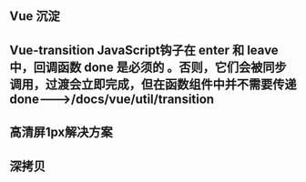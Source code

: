 ## Vue 沉淀

## Vue-transition JavaScript钩子在 enter 和 leave 中，回调函数 done 是必须的 。否则，它们会被同步调用，过渡会立即完成，但在函数组件中并不需要传递done--->/docs/vue/util/transition

## 高清屏1px解决方案

## 深拷贝
